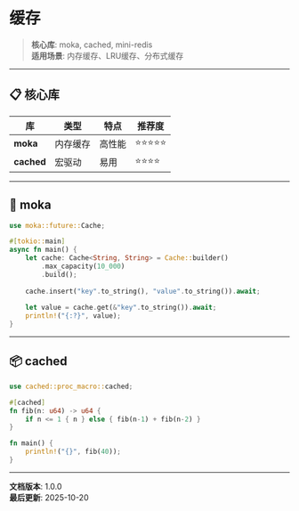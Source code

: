 # 缓存

> **核心库**: moka, cached, mini-redis  
> **适用场景**: 内存缓存、LRU缓存、分布式缓存

---

## 📋 核心库

| 库 | 类型 | 特点 | 推荐度 |
|-----|------|------|--------|
| **moka** | 内存缓存 | 高性能 | ⭐⭐⭐⭐⭐ |
| **cached** | 宏驱动 | 易用 | ⭐⭐⭐⭐ |

---

## 🚀 moka

```rust
use moka::future::Cache;

#[tokio::main]
async fn main() {
    let cache: Cache<String, String> = Cache::builder()
        .max_capacity(10_000)
        .build();
    
    cache.insert("key".to_string(), "value".to_string()).await;
    
    let value = cache.get(&"key".to_string()).await;
    println!("{:?}", value);
}
```

---

## 📦 cached

```rust
use cached::proc_macro::cached;

#[cached]
fn fib(n: u64) -> u64 {
    if n <= 1 { n } else { fib(n-1) + fib(n-2) }
}

fn main() {
    println!("{}", fib(40));
}
```

---

**文档版本**: 1.0.0  
**最后更新**: 2025-10-20
